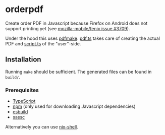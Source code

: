 # orderpdf

Create order PDF in Javascript because Firefox on Android does not support
printing yet (see [mozilla-mobile/fenix issue #3709](https://github.com/mozilla-mobile/fenix/issues/3709)).

Under the hood this uses [pdfmake](https://pdfmake.org/). [pdf.ts](./pdf.ts)
takes care of creating the actual PDF and [script.ts](./script.ts) of the
"user"-side.

## Installation

Running `make` should be sufficient. The generated files can be found in
`build/`.

### Prerequisites

  * [TypeScript](https://www.typescriptlang.org/)
  * [npm](https://www.npmjs.com/) (only used for downloading Javascript dependencies)
  * [esbuild](https://github.com/evanw/esbuild)
  * [sassc](https://github.com/sass/sassc)

Alternatively you can use [nix-shell](https://nixos.org/).
